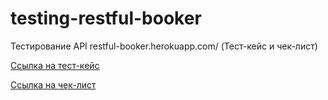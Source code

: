 # testing-restful-booker
Тестирование API restful-booker.herokuapp.com/ (Тест-кейс и чек-лист)

[Ссылка на тест-кейс](https://docs.google.com/spreadsheets/d/1aWIHLxAMbiQgWIPHh-4d0t4bTWa9W1WUpGt0lxPJev4/edit?usp=sharing)

[Ссылка на чек-лист](https://docs.google.com/spreadsheets/d/1l_IjUc_cNIU9BTesdvJ8YAjPzyPgwZ3D2deYxXf6s84/edit?usp=sharing)
